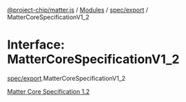 [@project-chip/matter.js](../README.md) / [Modules](../modules.md) / [spec/export](../modules/spec_export.md) / MatterCoreSpecificationV1\_2

# Interface: MatterCoreSpecificationV1\_2

[spec/export](../modules/spec_export.md).MatterCoreSpecificationV1_2

[Matter Core Specification 1.2](https://csa-iot.org/developer-resource/specifications-download-request/)
